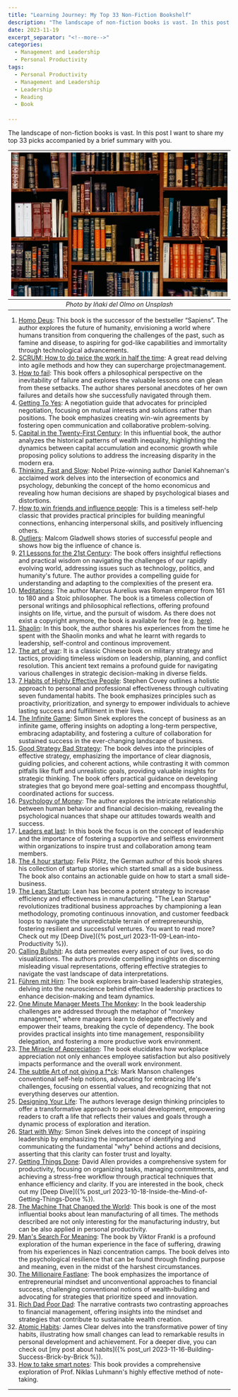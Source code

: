 ```yaml
---
title: "Learning Journey: My Top 33 Non-Fiction Bookshelf"
description: "The landscape of non-fiction books is vast. In this post I want to share my top 33 picks accompanied by a brief summary with you."
date: 2023-11-19
excerpt_separator: "<!--more-->"
categories:
  - Management and Leadership
  - Personal Productivity
tags:
  - Personal Productivity
  - Management and Leadership
  - Leadership
  - Reading
  - Book

---
```

The landscape of non-fiction books is vast. In this post I want to share my top 33 picks accompanied by a brief summary with you.

| ![image](/assets/images/inaki-del-olmo-bookshelf-unsplash.jpg) |
|:--:|
| *Photo by Iñaki del Olmo on Unsplash* |

1. [Homo Deus](https://www.google.com/search?q=Homo+Deus): This book is the successor of the bestseller “Sapiens”. The author explores the future of humanity, envisioning a world where humans transition from conquering the challenges of the past, such as famine and disease, to aspiring for god-like capabilities and immortality through technological advancements.
2. [SCRUM: How to do twice the work in half the time](https://www.google.com/search?q=SCRUM%3A+How+to+do+twice+the+work+in+half+the+time): A great read delving into agile methods and how they can supercharge projectmanagement.
3. [How to fail](https://www.google.com/search?q=How+to+fail): This book offers a philosophical perspective on the inevitability of failure and explores the valuable lessons one can glean from these setbacks. The author shares personal anecdotes of her own failures and details how she successfully navigated through them.
4. [Getting To Yes](https://www.google.com/search?q=Getting+To+Yes): A negotiation guide that advocates for principled negotiation, focusing on mutual interests and solutions rather than positions. The book emphasizes creating win-win agreements by fostering open communication and collaborative problem-solving.
5. [Capital in the Twenty-First Century](https://www.google.com/search?q=Capital+in+the+Twenty-First+Century): In this influential book, the author analyzes the historical patterns of wealth inequality, highlighting the dynamics between capital accumulation and economic growth while proposing policy solutions to address the increasing disparity in the modern era.
6. [Thinking, Fast and Slow](https://www.google.com/search?q=Thinking%2C+Fast+and+Slow): Nobel Prize-winning author Daniel Kahneman's acclaimed work delves into the intersection of economics and psychology, debunking the concept of the homo economicus and revealing how human decisions are shaped by psychological biases and distortions.
7. [How to win friends and influence people](https://www.google.com/search?q=How+to+win+friends+and+influence+people): This is a timeless self-help classic that provides practical principles for building meaningful connections, enhancing interpersonal skills, and positively influencing others.
8. [Outliers](https://www.google.com/search?q=outliers+malcolm+gladwell): Malcom Gladwell shows stories of successful people and shows how big the influence of chance is.
9. [21 Lessons for the 21st Century](https://www.google.com/search?q=21+Lessons+for+the+21st+Century): The book offers insightful reflections and practical wisdom on navigating the challenges of our rapidly evolving world, addressing issues such as technology, politics, and humanity's future. The author provides a compelling guide for understanding and adapting to the complexities of the present era.
10. [Meditations](https://www.gutenberg.org/ebooks/2680): The author Marcus Aurelius was Roman emperor from 161 to 180 and a Stoic philosopher. The book is a timeless collection of personal writings and philosophical reflections, offering profound insights on life, virtue, and the pursuit of wisdom. As there does not exist a copyright anymore, the book is available for free (e.g. [here](https://www.gutenberg.org/ebooks/2680)).
11. [Shaolin](https://www.google.com/search?q=Das+Shaolin-Prinzip): In this book, the author shares his experiences from the time he spent with the Shaolin monks and what he learnt with regards to leadership, self-control and continous improvement.
12. [The art of war](https://www.google.com/search?q=The+art+of+war): It is a classic Chinese book on military strategy and tactics, providing timeless wisdom on leadership, planning, and conflict resolution. This ancient text remains a profound guide for navigating various challenges in strategic decision-making in diverse fields.
13. [7 Habits of Highly Effective People](https://www.google.com/search?q=7+Habits+of+Highly+Effective+People): Stephen Covey outlines a holistic approach to personal and professional effectiveness through cultivating seven fundamental habits. The book emphasizes principles such as proactivity, prioritization, and synergy to empower individuals to achieve lasting success and fulfillment in their lives.
14. [The Infinite Game](https://www.google.com/search?q=The+Infinite+Game): Simon Sinek explores the concept of business as an infinite game, offering insights on adopting a long-term perspective, embracing adaptability, and fostering a culture of collaboration for sustained success in the ever-changing landscape of business.
15. [Good Strategy Bad Strategy](https://www.google.com/search?q=Good+Strategy+Bad+Strategy): The book delves into the principles of effective strategy, emphasizing the importance of clear diagnosis, guiding policies, and coherent actions, while contrasting it with common pitfalls like fluff and unrealistic goals, providing valuable insights for strategic thinking. The book offers practical guidance on developing strategies that go beyond mere goal-setting and encompass thoughtful, coordinated actions for success.
16. [Psychology of Money](https://www.google.com/search?q=Psychology+of+Money): The author explores the intricate relationship between human behavior and financial decision-making, revealing the psychological nuances that shape our attitudes towards wealth and success.
17. [Leaders eat last](https://www.google.com/search?q=Leaders+eat+last): In this book the focus is on the concept of leadership and the importance of fostering a supportive and selfless environment within organizations to inspire trust and collaboration among team members.
18. [The 4 hour startup](https://www.google.com/search?q=The+4+hour+startup): Felix Plötz, the German author of this book shares his collection of startup stories which started small as a side business. The book also contains an actionable guide on how to start a small side-business.
19. [The Lean Startup](https://www.google.com/search?q=The+Lean+Startup): Lean has become a potent strategy to increase efficiency and effectiveness in manufacturing. "The Lean Startup" revolutionizes traditional business approaches by championing a lean methodology, promoting continuous innovation, and customer feedback loops to navigate the unpredictable terrain of entrepreneurship, fostering resilient and successful ventures. You want to read more? Check out my [Deep Dive]({% post_url 2023-11-09-Lean-into-Productivity %}).
20. [Calling Bullshit](https://www.google.com/search?q=Calling+Bullshit): As data permeates every aspect of our lives, so do visualizations. The authors provide compelling insights on discerning misleading visual representations, offering effective strategies to navigate the vast landscape of data interpretations.
21. [Führen mit Hirn](https://www.google.com/search?q=F%C3%BChren+mit+Hirn): The book explores brain-based leadership strategies, delving into the neuroscience behind effective leadership practices to enhance decision-making and team dynamics.
22. [One Minute Manager Meets The Monkey](https://www.google.com/search?q=One+Minute+Manager+Meets+The+Monkey): In the book leadership challenges are addressed through the metaphor of "monkey management," where managers learn to delegate effectively and empower their teams, breaking the cycle of dependency. The book provides practical insights into time management, responsibility delegation, and fostering a more productive work environment.
23. [The Miracle of Appreciation](https://www.google.com/search?q=Das+Wunder+Der+Wertschätzung): The book elucidates how workplace appreciation not only enhances employee satisfaction but also positively impacts performance and the overall work environment.
24. [The subtle Art of not giving a f*ck](https://www.google.com/search?q=The+subtle+Art+of+not+giving+a+f*ck): Mark Manson challenges conventional self-help notions, advocating for embracing life's challenges, focusing on essential values, and recognizing that not everything deserves our attention.
25. [Designing Your Life](https://www.google.com/search?q=Designing+Your+Life): The authors leverage design thinking principles to offer a transformative approach to personal development, empowering readers to craft a life that reflects their values and goals through a dynamic process of exploration and iteration.
26. [Start with Why](https://www.google.com/search?q=Start+With+Why): Simon Sinek delves into the concept of inspiring leadership by emphasizing the importance of identifying and communicating the fundamental "why" behind actions and decisions, asserting that this clarity can foster trust and loyalty.
27. [Getting Things Done](https://www.google.com/search?q=Getting+Things+Done): David Allen provides a comprehensive system for productivity, focusing on organizing tasks, managing commitments, and achieving a stress-free workflow through practical techniques that enhance efficiency and clarity. If you are interested in the book, check out my [Deep Dive]({% post_url 2023-10-18-Inside-the-Mind-of-Getting-Things-Done %}).
28. [The Machine That Changed the World](https://www.google.com/search?q=The+Machine+That+Changed+The+World): This book is one of the most influential books about lean manufacturing of all times. The methods described are not only interesting for the manufacturing industry, but can be also applied in personal productivity.
29. [Man's Search For Meaning](https://www.google.com/search?q=Mans+Search+For+Meaning): The book by Viktor Frankl is a profound exploration of the human experience in the face of suffering, drawing from his experiences in Nazi concentration camps. The book delves into the psychological resilience that can be found through finding purpose and meaning, even in the midst of the harshest circumstances.
30. [The Millionaire Fastlane](https://www.google.com/search?q=The+Millionaire+Fastlane): The book emphasizes the importance of entrepreneurial mindset and unconventional approaches to financial success, challenging conventional notions of wealth-building and advocating for strategies that prioritize speed and innovation.
31. [Rich Dad Poor Dad](https://www.google.com/search?q=Rich+Dad+Poor+Dad): The narrative contrasts two contrasting approaches to financial management, offering insights into the mindset and strategies that contribute to sustainable wealth creation.
32. [Atomic Habits](https://www.google.com/search?q=Atomic+Habits): James Clear delves into the transformative power of tiny habits, illustrating how small changes can lead to remarkable results in personal development and achievement. For a deeper dive, you can check out [my post about habits]({% post_url 2023-11-16-Building-Success-Brick-by-Brick %}).
33. [How to take smart notes](https://www.google.com/search?q=How+to+take+smart+notes): This book provides a comprehensive exploration of Prof. Niklas Luhmann's highly effective method of note-taking.

---

<!--*Short Disclaimer: With the links I aim to give you direct and easy access to the books online, utilizing affiliate links for this purpose. When you make a purchase using these links, the price for you stays the same, but I receive a small commission. However, I strongly urge you to prioritize supporting your local bookstore whenever you decide to buy a book.*-->